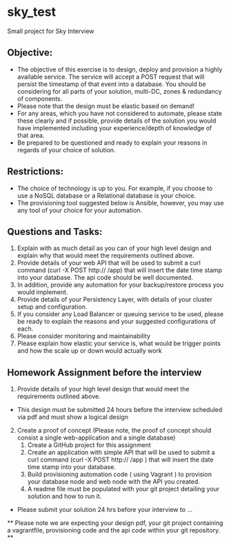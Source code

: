 # sky_test
Small project for Sky Interview

## Objective:
- The objective of this exercise is to design, deploy and provision a highly available service. The service will accept a POST request that will persist the timestamp of that event into a database. You should be considering for all parts of your solution, multi-DC, zones & redundancy of components.
- Please note that the design must be elastic based on demand!
- For any areas, which you have not considered to automate, please state these clearly and if possible, provide details of the solution you would have implemented including your experience/depth of knowledge of that area.
- Be prepared to be questioned and ready to explain your reasons in regards of your choice of solution.

## Restrictions:
- The choice of technology is up to you. For example, if you choose to use a NoSQL database or a Relational database is your choice.
- The provisioning tool suggested below is Ansible, however, you may use any tool of your choice for your automation.

## Questions and Tasks:
1. Explain with as much detail as you can of your high level design and explain why that would meet the requirements outlined above.
2. Provide details of your web API that will be used to submit a curl command (curl -X POST http:// <someip> /app) that will insert the date time stamp into your database. The api code should be well documented.
3. In addition, provide any automation for your backup/restore process you would implement.
4. Provide details of your Persistency Layer, with details of your cluster setup and configuration.
5. If you consider any Load Balancer or queuing service to be used, please be ready to explain the reasons and your suggested configurations of each.
6. Please consider monitoring and maintainability
7. Please explain how elastic your service is, what would be trigger points and how the scale up or down would actually work

## Homework Assignment before the interview
1. Provide details of your high level design that would meet the requirements outlined above.
- This design must be submitted 24 hours before the interview scheduled via pdf and must show a logical design
2. Create a proof of concept (Please note, the proof of concept should consist a single web-application and a single database)
   1. Create a GitHub project for this assignment
   2. Create an application with simple API that will be used to submit a curl command (curl -X POST http:// <someip> /app ) that will insert the date time stamp into your database.
   3. Build provisioning automation code ( using Vagrant ) to provision your database node and web node with the API you created.
   4. A readme file must be populated with your git project detailing your solution and how to run it.

- Please submit your solution 24 hrs before your interview to ...

** Please note we are expecting your design pdf, your git project containing a vagrantfile, provisioning code and the api code within your git repository. **


